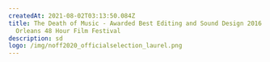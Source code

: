 ```yaml
---
createdAt: 2021-08-02T03:13:50.084Z
title: The Death of Music - Awarded Best Editing and Sound Design 2016 New
  Orleans 48 Hour Film Festival
description: sd
logo: /img/noff2020_officialselection_laurel.png
---
```

